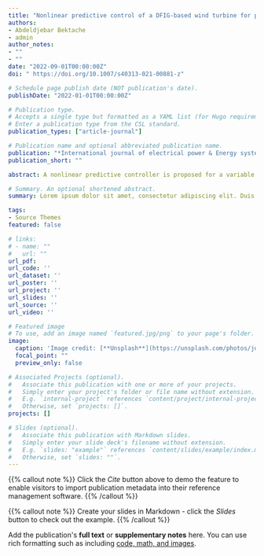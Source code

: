 ```yaml
---
title: "Nonlinear predictive control of a DFIG-based wind turbine for power capture optimization"
authors:
- Abdeldjebar Bektache
- admin
author_notes:
- ""
- ""
date: "2022-09-01T00:00:00Z"
doi: " https://doi.org/10.1007/s40313-021-00881-z"

# Schedule page publish date (NOT publication's date).
publishDate: "2022-01-01T00:00:00Z"

# Publication type.
# Accepts a single type but formatted as a YAML list (for Hugo requirements).
# Enter a publication type from the CSL standard.
publication_types: ["article-journal"]

# Publication name and optional abbreviated publication name.
publication: "*International journal of electrical power & Energy systems, 33*(1)"
publication_short: ""

abstract: A nonlinear predictive controller is proposed for a variable speed wind turbine. The objective is power capture optimization and transient loads reduction. The controller acts only on low wind speed area. It consists of a doubly fed induction generator controller coupled with a model predictive aeroturbine controller. Unlike the majority of existing work on DFIG, the nonlinear controller deals directly with the generator model without any simplifying assumptions. This makes it possible to remove some assumptions on the DFIG model. The nonlinear DFIG controller achieves asymptotic torque and flux tracking. For the aeroturbine part, the model predictive controller uses predictions of the output to compute the optimal control sequence. It makes a compromise between power capture optimization and loads reduction. The controllers design procedure is detailed. The global controller is tested with the parameters of a real experimental variable speed wind turbine. It is compared with PID and LQG controllers. The simulations show satisfactory results in comparison with these schemes. The proposed controller achieves better power capture optimization and load reduction. It therefore allows a good achievement of the design objectives. 

# Summary. An optional shortened abstract.
summary: Lorem ipsum dolor sit amet, consectetur adipiscing elit. Duis posuere tellus ac convallis placerat. Proin tincidunt magna sed ex sollicitudin condimentum.

tags:
- Source Themes
featured: false

# links:
# - name: ""
#   url: ""
url_pdf: 
url_code: ''
url_dataset: ''
url_poster: ''
url_project: ''
url_slides: ''
url_source: ''
url_video: ''

# Featured image
# To use, add an image named `featured.jpg/png` to your page's folder. 
image:
  caption: 'Image credit: [**Unsplash**](https://unsplash.com/photos/jdD8gXaTZsc)'
  focal_point: ""
  preview_only: false

# Associated Projects (optional).
#   Associate this publication with one or more of your projects.
#   Simply enter your project's folder or file name without extension.
#   E.g. `internal-project` references `content/project/internal-project/index.md`.
#   Otherwise, set `projects: []`.
projects: []

# Slides (optional).
#   Associate this publication with Markdown slides.
#   Simply enter your slide deck's filename without extension.
#   E.g. `slides: "example"` references `content/slides/example/index.md`.
#   Otherwise, set `slides: ""`.
---
```


{{% callout note %}}
Click the *Cite* button above to demo the feature to enable visitors to import publication metadata into their reference management software.
{{% /callout %}}

{{% callout note %}}
Create your slides in Markdown - click the *Slides* button to check out the example.
{{% /callout %}}

Add the publication's **full text** or **supplementary notes** here. You can use rich formatting such as including [code, math, and images](https://docs.hugoblox.com/content/writing-markdown-latex/).
